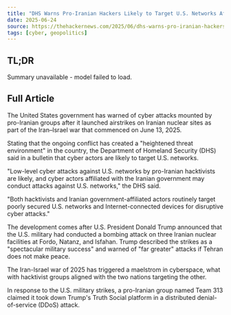 ```yaml
---
title: "DHS Warns Pro-Iranian Hackers Likely to Target U.S. Networks After Iranian Nuclear Strikes"
date: 2025-06-24
source: https://thehackernews.com/2025/06/dhs-warns-pro-iranian-hackers-likely-to.html
tags: [cyber, geopolitics]
---
```


## TL;DR

Summary unavailable - model failed to load.

## Full Article

The United States government has warned of cyber attacks mounted by pro-Iranian groups after it launched airstrikes on Iranian nuclear sites as part of the Iran–Israel war that commenced on June 13, 2025.

Stating that the ongoing conflict has created a "heightened threat environment" in the country, the Department of Homeland Security (DHS) said in a bulletin that cyber actors are likely to target U.S. networks.

"Low-level cyber attacks against U.S. networks by pro-Iranian hacktivists are likely, and cyber actors affiliated with the Iranian government may conduct attacks against U.S. networks," the DHS said.

"Both hacktivists and Iranian government-affiliated actors routinely target poorly secured U.S. networks and Internet-connected devices for disruptive cyber attacks."

The development comes after U.S. President Donald Trump announced that the U.S. military had conducted a bombing attack on three Iranian nuclear facilities at Fordo, Natanz, and Isfahan. Trump described the strikes as a "spectacular military success" and warned of "far greater" attacks if Tehran does not make peace.

The Iran-Israel war of 2025 has triggered a maelstrom in cyberspace, what with hacktivist groups aligned with the two nations targeting the other.

In response to the U.S. military strikes, a pro-Iranian group named Team 313 claimed it took down Trump's Truth Social platform in a distributed denial-of-service (DDoS) attack.
